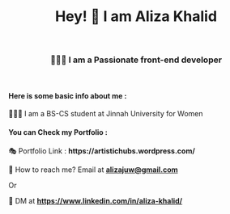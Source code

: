 <h1 align="center" >Hey!  👋 I am <b>Aliza Khalid</b></h1><br>
<h3 align="center">👩🏼‍💻 I am a Passionate front-end developer</h3><br>
<h4>Here is some basic info about me : </h4>
👩🏻‍🎓 I am a BS-CS student at Jinnah University for Women <br>
<h4>You can Check my Portfolio : </h4>
🎭 Portfolio Link : <b>https://artistichubs.wordpress.com/</b>

💬 How to reach me? Email at <b>alizajuw@gmail.com</b>

Or

💬 DM at <b>https://www.linkedin.com/in/aliza-khalid/</b>

